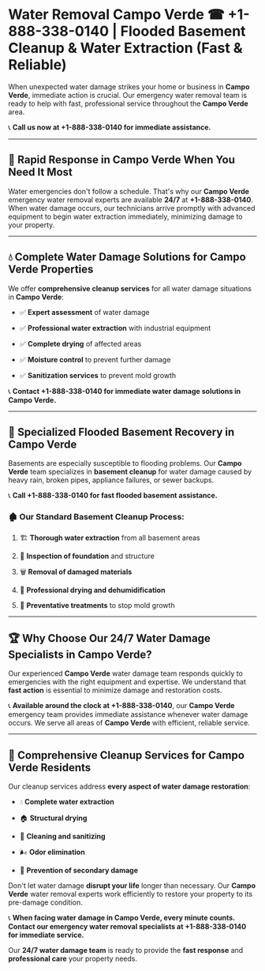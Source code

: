 # Water Removal Campo Verde ☎ +1-888-338-0140 | Flooded Basement Cleanup & Water Extraction (Fast & Reliable)

When unexpected water damage strikes your home or business in **Campo Verde**, immediate action is crucial. Our emergency water removal team is ready to help with fast, professional service throughout the **Campo Verde** area. 

📞 **Call us now at +1-888-338-0140 for immediate assistance.**
---
## 🚀 Rapid Response in Campo Verde When You Need It Most
Water emergencies don't follow a schedule. That's why our **Campo Verde** emergency water removal experts are available **24/7** at **+1-888-338-0140**. When water damage occurs, our technicians arrive promptly with advanced equipment to begin water extraction immediately, minimizing damage to your property.
---
## 💧 Complete Water Damage Solutions for Campo Verde Properties
We offer **comprehensive cleanup services** for all water damage situations in **Campo Verde**:
- ✅ **Expert assessment** of water damage  
- ✅ **Professional water extraction** with industrial equipment  
- ✅ **Complete drying** of affected areas  
- ✅ **Moisture control** to prevent further damage  
- ✅ **Sanitization services** to prevent mold growth  
📞 **Contact +1-888-338-0140 for immediate water damage solutions in Campo Verde.**
---
## 🌊 Specialized Flooded Basement Recovery in Campo Verde
Basements are especially susceptible to flooding problems. Our **Campo Verde** team specializes in **basement cleanup** for water damage caused by heavy rain, broken pipes, appliance failures, or sewer backups. 
📞 **Call +1-888-338-0140 for fast flooded basement assistance.**
### 🏚️ Our Standard Basement Cleanup Process:
1. 🏗️ **Thorough water extraction** from all basement areas  
2. 🔎 **Inspection of foundation** and structure  
3. 🗑️ **Removal of damaged materials**  
4. 💨 **Professional drying and dehumidification**  
5. 🚫 **Preventative treatments** to stop mold growth  
---
## 🏆 Why Choose Our 24/7 Water Damage Specialists in Campo Verde?
Our experienced **Campo Verde** water damage team responds quickly to emergencies with the right equipment and expertise. We understand that **fast action** is essential to minimize damage and restoration costs.
📞 **Available around the clock at +1-888-338-0140**, our **Campo Verde** emergency team provides immediate assistance whenever water damage occurs. We serve all areas of **Campo Verde** with efficient, reliable service.
---
## 🧹 Comprehensive Cleanup Services for Campo Verde Residents
Our cleanup services address **every aspect of water damage restoration**:
- 💧 **Complete water extraction**  
- 🏠 **Structural drying**  
- 🧼 **Cleaning and sanitizing**  
- 🌬️ **Odor elimination**  
- 🚫 **Prevention of secondary damage**  
Don't let water damage **disrupt your life** longer than necessary. Our **Campo Verde** water removal experts work efficiently to restore your property to its pre-damage condition.
📞 **When facing water damage in Campo Verde, every minute counts. Contact our emergency water removal specialists at +1-888-338-0140 for immediate service.**
Our **24/7 water damage team** is ready to provide the **fast response** and **professional care** your property needs.

